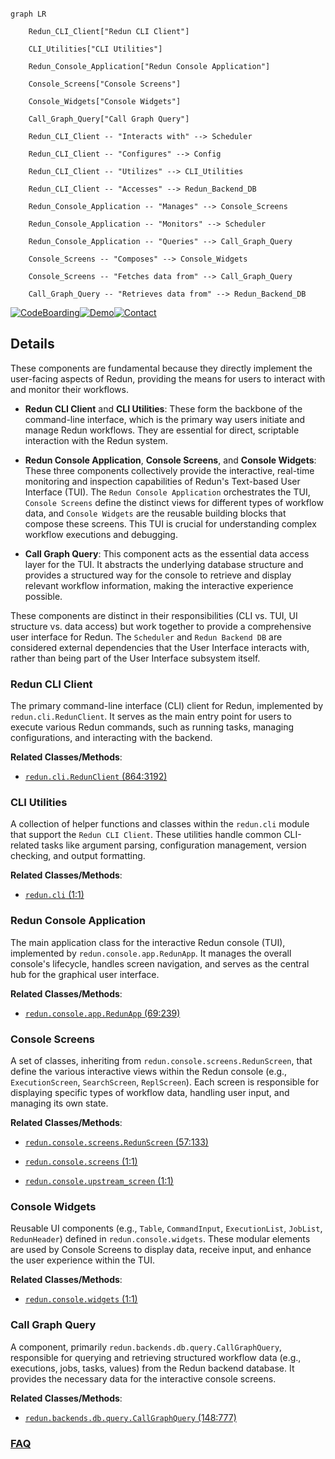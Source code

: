 ```mermaid

graph LR

    Redun_CLI_Client["Redun CLI Client"]

    CLI_Utilities["CLI Utilities"]

    Redun_Console_Application["Redun Console Application"]

    Console_Screens["Console Screens"]

    Console_Widgets["Console Widgets"]

    Call_Graph_Query["Call Graph Query"]

    Redun_CLI_Client -- "Interacts with" --> Scheduler

    Redun_CLI_Client -- "Configures" --> Config

    Redun_CLI_Client -- "Utilizes" --> CLI_Utilities

    Redun_CLI_Client -- "Accesses" --> Redun_Backend_DB

    Redun_Console_Application -- "Manages" --> Console_Screens

    Redun_Console_Application -- "Monitors" --> Scheduler

    Redun_Console_Application -- "Queries" --> Call_Graph_Query

    Console_Screens -- "Composes" --> Console_Widgets

    Console_Screens -- "Fetches data from" --> Call_Graph_Query

    Call_Graph_Query -- "Retrieves data from" --> Redun_Backend_DB

```



[![CodeBoarding](https://img.shields.io/badge/Generated%20by-CodeBoarding-9cf?style=flat-square)](https://github.com/CodeBoarding/GeneratedOnBoardings)[![Demo](https://img.shields.io/badge/Try%20our-Demo-blue?style=flat-square)](https://www.codeboarding.org/demo)[![Contact](https://img.shields.io/badge/Contact%20us%20-%20contact@codeboarding.org-lightgrey?style=flat-square)](mailto:contact@codeboarding.org)



## Details



These components are fundamental because they directly implement the user-facing aspects of Redun, providing the means for users to interact with and monitor their workflows.



*   **Redun CLI Client** and **CLI Utilities**: These form the backbone of the command-line interface, which is the primary way users initiate and manage Redun workflows. They are essential for direct, scriptable interaction with the Redun system.

*   **Redun Console Application**, **Console Screens**, and **Console Widgets**: These three components collectively provide the interactive, real-time monitoring and inspection capabilities of Redun's Text-based User Interface (TUI). The `Redun Console Application` orchestrates the TUI, `Console Screens` define the distinct views for different types of workflow data, and `Console Widgets` are the reusable building blocks that compose these screens. This TUI is crucial for understanding complex workflow executions and debugging.

*   **Call Graph Query**: This component acts as the essential data access layer for the TUI. It abstracts the underlying database structure and provides a structured way for the console to retrieve and display relevant workflow information, making the interactive experience possible.



These components are distinct in their responsibilities (CLI vs. TUI, UI structure vs. data access) but work together to provide a comprehensive user interface for Redun. The `Scheduler` and `Redun Backend DB` are considered external dependencies that the User Interface interacts with, rather than being part of the User Interface subsystem itself.



### Redun CLI Client

The primary command-line interface (CLI) client for Redun, implemented by `redun.cli.RedunClient`. It serves as the main entry point for users to execute various Redun commands, such as running tasks, managing configurations, and interacting with the backend.





**Related Classes/Methods**:



- <a href="https://github.com/insitro/redun/redun/cli.py#L864-L3192" target="_blank" rel="noopener noreferrer">`redun.cli.RedunClient` (864:3192)</a>





### CLI Utilities

A collection of helper functions and classes within the `redun.cli` module that support the `Redun CLI Client`. These utilities handle common CLI-related tasks like argument parsing, configuration management, version checking, and output formatting.





**Related Classes/Methods**:



- <a href="https://github.com/insitro/redun/redun/cli.py#L1-L1" target="_blank" rel="noopener noreferrer">`redun.cli` (1:1)</a>





### Redun Console Application

The main application class for the interactive Redun console (TUI), implemented by `redun.console.app.RedunApp`. It manages the overall console's lifecycle, handles screen navigation, and serves as the central hub for the graphical user interface.





**Related Classes/Methods**:



- <a href="https://github.com/insitro/redun/redun/console/app.py#L69-L239" target="_blank" rel="noopener noreferrer">`redun.console.app.RedunApp` (69:239)</a>





### Console Screens

A set of classes, inheriting from `redun.console.screens.RedunScreen`, that define the various interactive views within the Redun console (e.g., `ExecutionScreen`, `SearchScreen`, `ReplScreen`). Each screen is responsible for displaying specific types of workflow data, handling user input, and managing its own state.





**Related Classes/Methods**:



- <a href="https://github.com/insitro/redun/redun/console/screens.py#L57-L133" target="_blank" rel="noopener noreferrer">`redun.console.screens.RedunScreen` (57:133)</a>

- <a href="https://github.com/insitro/redun/redun/console/screens.py#L1-L1" target="_blank" rel="noopener noreferrer">`redun.console.screens` (1:1)</a>

- <a href="https://github.com/insitro/redun/redun/console/upstream_screen.py#L1-L1" target="_blank" rel="noopener noreferrer">`redun.console.upstream_screen` (1:1)</a>





### Console Widgets

Reusable UI components (e.g., `Table`, `CommandInput`, `ExecutionList`, `JobList`, `RedunHeader`) defined in `redun.console.widgets`. These modular elements are used by Console Screens to display data, receive input, and enhance the user experience within the TUI.





**Related Classes/Methods**:



- <a href="https://github.com/insitro/redun/redun/console/widgets.py#L1-L1" target="_blank" rel="noopener noreferrer">`redun.console.widgets` (1:1)</a>





### Call Graph Query

A component, primarily `redun.backends.db.query.CallGraphQuery`, responsible for querying and retrieving structured workflow data (e.g., executions, jobs, tasks, values) from the Redun backend database. It provides the necessary data for the interactive console screens.





**Related Classes/Methods**:



- <a href="https://github.com/insitro/redun/redun/backends/db/query.py#L148-L777" target="_blank" rel="noopener noreferrer">`redun.backends.db.query.CallGraphQuery` (148:777)</a>









### [FAQ](https://github.com/CodeBoarding/GeneratedOnBoardings/tree/main?tab=readme-ov-file#faq)